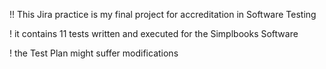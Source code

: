!! This Jira practice is my final project for accreditation in Software Testing 

! it contains 11 tests written and executed for the Simplbooks Software

! the Test Plan might suffer modifications